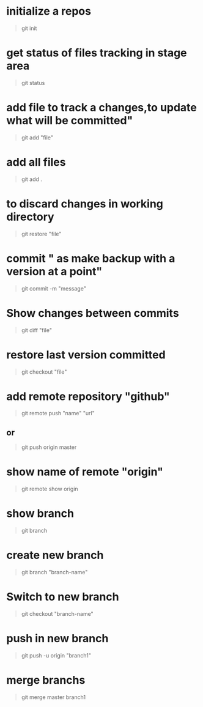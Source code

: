 # initialize a repos

> git init

# get status of files tracking in stage area

> git status

# add file to track a changes,to update what will be committed"

> git add "file"

# add all files

> git add .

# to discard changes in working directory

> git restore "file"

# commit " as make backup with a version at a point"

> git commit -m "message"

# Show changes between commits

> git diff "file"

# restore last version committed

> git checkout "file"

# add remote repository "github"

> git remote push "name" "url"

## or

> git push origin master

# show name of remote "origin"

> git remote show origin

# show branch

> git branch

# create new branch

> git branch "branch-name"

# Switch to new branch

> git checkout "branch-name"

# push in new branch

> git push -u origin "branch1"

# merge branchs

> git merge master branch1
